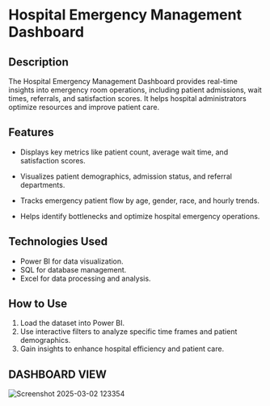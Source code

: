 # Hospital Emergency Management Dashboard

## Description
The Hospital Emergency Management Dashboard provides real-time insights into emergency room operations, including patient admissions, wait times, referrals, and satisfaction scores. It helps hospital administrators optimize resources and improve patient care.

## Features
- Displays key metrics like patient count, average wait time, and satisfaction scores.

- Visualizes patient demographics, admission status, and referral departments.
- Tracks emergency patient flow by age, gender, race, and hourly trends.
- Helps identify bottlenecks and optimize hospital emergency operations.

## Technologies Used
- Power BI for data visualization.
- SQL for database management.
- Excel for data processing and analysis.

## How to Use
1. Load the dataset into Power BI.
2. Use interactive filters to analyze specific time frames and patient demographics.
3. Gain insights to enhance hospital efficiency and patient care.


## DASHBOARD VIEW
![Screenshot 2025-03-02 123354](https://github.com/user-attachments/assets/064bbd26-eac0-4a9d-bb66-39d118457f09)

